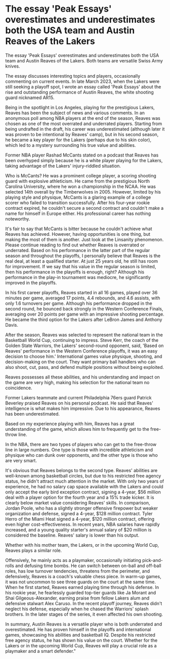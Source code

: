# The essay 'Peak Essays' overestimates and underestimates both the USA team and Austin Reaves of the Lakers 
 
The essay 'Peak Essays' overestimates and underestimates both the USA team and Austin Reaves of the Lakers. Both teams are versatile Swiss Army knives.

The essay discusses interesting topics and players, occasionally commenting on current events. In late March 2023, when the Lakers were still seeking a playoff spot, I wrote an essay called 'Peak Essays' about the rise and outstanding performance of Austin Reaves, the white shooting guard nicknamed AR15.

Being in the spotlight in Los Angeles, playing for the prestigious Lakers, Reaves has been the subject of news and various comments. In an anonymous poll among NBA players at the end of the season, Reaves was chosen as one of the most overrated and underrated players. Starting from being undrafted in the draft, his career was underestimated (although later it was proven to be intentional by Reaves' camp), but in his second season, he became a key player for the Lakers (perhaps due to his skin color), which led to a mystery surrounding his true value and abilities.

Former NBA player Rashad McCants stated on a podcast that Reaves has been overhyped simply because he is a white player playing for the Lakers, taking advantage of the Lakers' injury-riddled situation.

Who is McCants? He was a prominent college player, a scoring shooting guard with explosive athleticism. He came from the prestigious North Carolina University, where he won a championship in the NCAA. He was selected 14th overall by the Timberwolves in 2005. However, limited by his playing style and physique, McCants is a glaring example of a college scorer who failed to transition successfully. After his four-year rookie contract expired, he couldn't secure a second contract and couldn't make a name for himself in Europe either. His professional career has nothing noteworthy.

It's fair to say that McCants is bitter because he couldn't achieve what Reaves has achieved. However, having opportunities is one thing, but making the most of them is another. Just look at the Linsanity phenomenon. Please continue reading to find out whether Reaves is overrated or underrated. Based on his performance in the latter part of the regular season and throughout the playoffs, I personally believe that Reaves is the real deal, at least a qualified starter. At just 25 years old, he still has room for improvement. If we say that his value in the regular season is limited, then his performance in the playoffs is enough, right? Although his performance in the play-in tournament was mediocre, he significantly improved in the playoffs.

In his first career playoffs, Reaves started in all 16 games, played over 36 minutes per game, averaged 17 points, 4.4 rebounds, and 4.6 assists, with only 1.6 turnovers per game. Although his performance dropped in the second round, he bounced back strongly in the Western Conference Finals, averaging over 20 points per game with an impressive shooting percentage. He became the third option for the Lakers after LeBron James and Anthony Davis.

After the season, Reaves was selected to represent the national team in the Basketball World Cup, continuing to impress. Steve Kerr, the coach of the Golden State Warriors, the Lakers' second-round opponent, said, 'Based on Reaves' performance in the Western Conference playoffs, it was an easy decision to choose him.' International games value physique, shooting, and decision-making on the court. They want primary ball handlers who can also shoot, cut, pass, and defend multiple positions without being exploited.

Reaves possesses all these abilities, and his understanding and impact on the game are very high, making his selection for the national team no coincidence.

Former Lakers teammate and current Philadelphia 76ers guard Patrick Beverley praised Reaves on his personal podcast. He said that Reaves' intelligence is what makes him impressive. Due to his appearance, Reaves has been underestimated.

Based on my experience playing with him, Reaves has a great understanding of the game, which allows him to frequently get to the free-throw line.

In the NBA, there are two types of players who can get to the free-throw line in large numbers. One type is those with incredible athleticism and physique who can dunk over opponents, and the other type is those who are very smart.

It's obvious that Reaves belongs to the second type. Reaves' abilities are well-known among basketball circles, but due to his restricted free agency status, he didn't attract much attention in the market. With only two years of experience, he had no salary cap space available with the Lakers and could only accept the early bird exception contract, signing a 4-year, $56 million deal with a player option for the fourth year and a 15% trade kicker. It is clearly below market value considering Reaves' skills. In comparison, Jordan Poole, who has a slightly stronger offensive firepower but weaker organization and defense, signed a 4-year, $128 million contract. Tyler Herro of the Miami Heat signed a 4-year, $120 million contract, offering even higher cost-effectiveness. In recent years, NBA salaries have rapidly increased, and a young quality starter's annual salary of $20 million is considered the baseline. Reaves' salary is lower than his output.

Whether with his mother team, the Lakers, or in the upcoming World Cup, Reaves plays a similar role.

Offensively, he mainly acts as a playmaker, occasionally initiating pick-and-rolls and defusing time bombs. He can switch between on-ball and off-ball roles, has low turnover tendencies, threatens from the perimeter, and defensively, Reaves is a coach's valuable chess piece. In warm-up games, it was not uncommon to see three guards on the court at the same time. When he first started, Reaves earned playing time through his defense. In his rookie year, he fearlessly guarded top-tier guards like Ja Morant and Shai Gilgeous-Alexander, earning praise from fellow Lakers alum and defensive stalwart Alex Caruso. In the recent playoff journey, Reaves didn't neglect his defense, especially when he chased the Warriors' splash brothers. In the later stages of the series, it even affected his own shooting.

In summary, Austin Reaves is a versatile player who is both underrated and overestimated. He has proven himself in the playoffs and international games, showcasing his abilities and basketball IQ. Despite his restricted free agency status, he has shown his value on the court. Whether for the Lakers or in the upcoming World Cup, Reaves will play a crucial role as a playmaker and a smart defender."